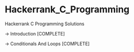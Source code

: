 # Hackerrank_C_Programming
Hackerrank C Programming Solutions

-> Introduction [COMPLETE]

-> Conditionals And Loops [COMPLETE] 
